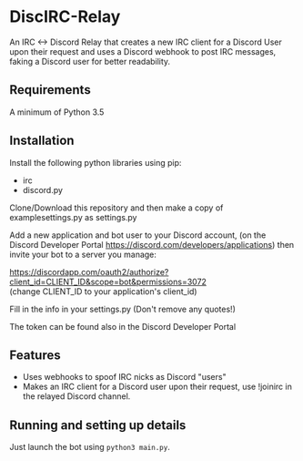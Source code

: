 # DiscIRC-Relay
An IRC &lt;-> Discord Relay that creates a new IRC client for a Discord User upon their request and uses a Discord webhook to post IRC messages, faking a Discord user for better readability.

## Requirements
A minimum of Python 3.5

## Installation
Install the following python libraries using pip:

- irc
- discord.py

Clone/Download this repository and then make a copy of examplesettings.py as settings.py

Add a new application and bot user to your Discord account, (on the Discord Developer Portal https://discord.com/developers/applications)  then invite your bot to a server you manage:

https://discordapp.com/oauth2/authorize?client_id=CLIENT_ID&scope=bot&permissions=3072  
(change CLIENT_ID to your application's client_id)

Fill in the info in your settings.py (Don't remove any quotes!)

The token can be found also in the Discord Developer Portal

## Features

- Uses webhooks to spoof IRC nicks as Discord "users"
- Makes an IRC client for a Discord user upon their request, use !joinirc in the relayed Discord channel.


## Running and setting up details
Just launch the bot using `python3 main.py`.
